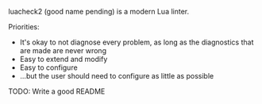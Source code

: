 luacheck2 (good name pending) is a modern Lua linter.

Priorities:
- It's okay to not diagnose every problem, as long as the diagnostics that are made are never wrong
- Easy to extend and modify
- Easy to configure
- ...but the user should need to configure as little as possible

TODO: Write a good README
